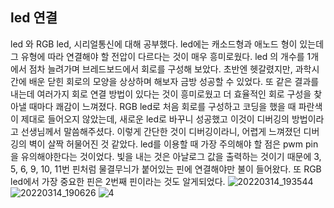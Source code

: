 ## led 연결
led 와 RGB led, 시리얼통신에 대해 공부했다. 
led에는 캐소드형과 애노드 형이 있는데 그 유형에 따라 연결해야 할 전압이 다르다는 것이 매우 흥미로웠다.
led 의 개수를 1개에서 점차 늘려가며 브레드보드에서 회로를 구성해 보았다.
초반엔 헷갈렸지만, 과학시간에 배운 닫힌 회로의 모양을 상상하며 해보자 금방 성공할 수 있었다. 
또 같은 결과를 내는데 여러가지 회로 연결 방법이 있다는 것이 흥미로웠고 더 효율적인 회로 구성을 찾아낼 때마다 쾌감이 느껴졌다.
RGB led로 처음 회로를 구성하고 코딩을 했을 때 파란색이 제대로 들어오지 않았는데, 새로운 led로 바꾸니 성공했고 이것이 디버깅의 방법이라고 선생님께서 말씀해주셨다. 
이렇게 간단한 것이 디버깅이라니, 어렵게 느껴졌던 디버깅의 벽이 살짝 허물어진 것 같았다.
led를 이용할 때 가장 주의해야 할 점은 pwm pin을 유의해야한다는 것이었다. 
빛을 내는 것은 아날로그 값을 출력하는 것이기 때문에 3, 5, 6, 9, 10, 11번 핀처럼 물결무늬가 붙어있는 핀에 연결해야만 불이 들어왔다. 또 RGB led에서 가장 중요한 핀은 2번째 핀이라는 것도 알게되었다.
![20220314_193544](https://user-images.githubusercontent.com/76214070/167429005-6d51603c-51f1-4c74-aea2-fbde4ba27001.jpg)
![20220314_190626](https://user-images.githubusercontent.com/76214070/167429079-16bbe9bd-dd2e-4417-92b5-a8ba47d8d3c6.jpg)
![4](https://user-images.githubusercontent.com/76214070/173285322-96a80a9b-284e-4ec8-84e1-6b33de816f65.PNG)
